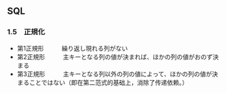 ## SQL
### 1.5&emsp;正規化
- 第1正規形　&emsp;&emsp;繰り返し現れる列がない
- 第2正規形　&emsp;&emsp;主キーとなる列の値が決まれば、ほかの列の値がおのず決まる
- 第3正規形　&emsp;&emsp;主キーとなる列以外の列の値によって、ほかの列の値が決まることではない（即在第二范式的基础上，消除了传递依赖。）
